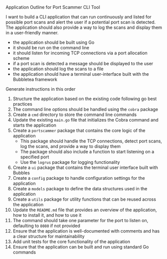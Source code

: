 Application Outline for Port Scammer CLI Tool

I want to build a CLI application that can run continuously and listed for possible port scans and alert the user if a potential port scan is detected. The application should also provide a way to log the scans and display them in a user-friendly manner.

* the application should be built using Go
* it should be run on the command line
* it should listen for incoming TCP connections via a port allocation scheme
* if a port scan is detected a message should be displayed to the user
* the application should log the scans to a file
* the application should have a terminal user-interface built with the Bubbletea framework

Generate instructions in this order

1. Structure the application based on the existing code following go best practices
2. The command line options should be handled using the `cobra` package
3. Create a `cmd` directory to store the command line commands
4. Update the existing `main.go` file that initializes the Cobra command and starts the application
5. Create a `portscammer` package that contains the core logic of the application
    - This package should handle the TCP connections, detect port scans, log the scans, and provide a way to display them
    - The package should also include a function to start listening on a specified port
    - Use the `logrus` package for logging functionality
6. Create a `ui` package that contains the terminal user interface built with Bubbles
7. Create a `config` package to handle configuration settings for the application
8. Create a `models` package to define the data structures used in the application
9. Create a `utils` package for utility functions that can be reused across the application
10. Update the `README.md` file that provides an overview of the application, how to install it, and how to use it
11. The command should take one parameter for the port to listen on, defaulting to `8080` if not provided
12. Ensure that the application is well-documented with comments and has a clear structure for maintainability
13. Add unit tests for the core functionality of the application
14. Ensure that the application can be built and run using standard Go commands
